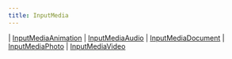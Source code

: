 ```yaml
---
title: InputMedia
---
```


<div class="font-mono whitespace-pre"><span class="opacity-50">| </span><a href="/types/inputmediaanimation"  >InputMediaAnimation</a><span class="opacity-50">
| </span><a href="/types/inputmediaaudio"  >InputMediaAudio</a><span class="opacity-50">
| </span><a href="/types/inputmediadocument"  >InputMediaDocument</a><span class="opacity-50">
| </span><a href="/types/inputmediaphoto"  >InputMediaPhoto</a><span class="opacity-50">
| </span><a href="/types/inputmediavideo"  >InputMediaVideo</a></div>

